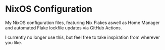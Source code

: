 # NixOS Configuration

My NixOS configuration files, featuring Nix Flakes aswell as Home Manager and automated Flake lockfile updates via GitHub Actions.

I currently no longer use this, but feel free to take inspiration from wherever you like.
